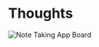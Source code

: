 # Thoughts
![Note Taking App Board](https://user-images.githubusercontent.com/60574717/227706038-4314bcc6-2007-486f-a655-fb575ae8088b.jpg)
